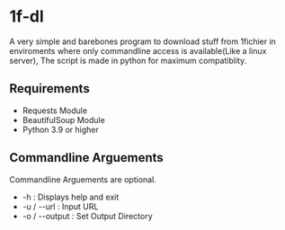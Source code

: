 # 1f-dl
A very simple and barebones program to download stuff from 1fichier in enviroments where only commandline access is available(Like a linux server), The script is made in python for maximum compatiblity.

<H2> Requirements </H2>
<UL>
  <LI> Requests Module</LI>
  <LI> BeautifulSoup Module</LI>
  <LI> Python 3.9 or higher </LI>
</UL>



<H2> Commandline Arguements </H2>
Commandline Arguements are optional.
<br>
<UL>
  <LI> -h            : Displays help and exit</LI>
  <LI> -u / --url    : Input URL</LI>
  <LI> -o / --output : Set Output Directory </LI>
</UL>
